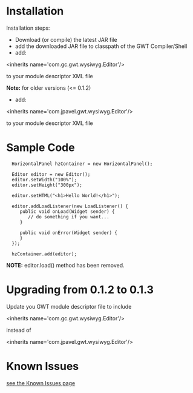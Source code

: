 # Installation #

Installation steps:
  * Download (or compile) the latest JAR file
  * add the downloaded JAR file to classpath of the GWT Compiler/Shell
  * add: 

&lt;inherits name='com.gc.gwt.wysiwyg.Editor'/&gt;

 to your module descriptor XML file

**Note:** for older versions (<= 0.1.2)
  * add: 

&lt;inherits name='com.jpavel.gwt.wysiwyg.Editor'/&gt;

 to your module descriptor XML file

# Sample Code #

```
  HorizontalPanel hzContainer = new HorizontalPanel();

  Editor editor = new Editor();
  editor.setWidth("100%");
  editor.setHeight("300px");

  editor.setHTML("<h1>Hello World!</h1>");

  editor.addLoadListener(new LoadListener() {
     public void onLoad(Widget sender) {
        // do something if you want...
     }

     public void onError(Widget sender) {
     }
  });

  hzContainer.add(editor);
```

**NOTE:** editor.load() method has been removed.

# Upgrading from 0.1.2 to 0.1.3 #

Update you GWT module descriptor file to include
> 

&lt;inherits name='com.gc.gwt.wysiwyg.Editor'/&gt;



instead of

> 

&lt;inherits name='com.jpavel.gwt.wysiwyg.Editor'/&gt;



# Known Issues #

[see the Known Issues page](KnownIssues.md)







